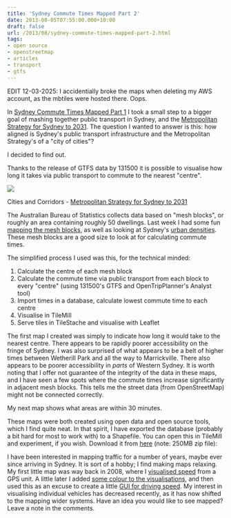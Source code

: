 ```yaml
---
title: 'Sydney Commute Times Mapped Part 2'
date: 2013-08-05T07:55:00.000+10:00
draft: false
url: /2013/08/sydney-commute-times-mapped-part-2.html
tags: 
- open source
- openstreetmap
- articles
- transport
- gtfs
---
```


EDIT 12-03-2025: I accidentially broke the maps when deleting my AWS account, as the mbtiles were hosted there. Oops.

In [Sydney Commute Times Mapped Part 1](http://www.kelvinism.com/2013/07/sydney-commute-times-mapped-part-1.html) I took a small step to a bigger goal of mashing together public transport in Sydney, and the [Metropolitan Strategy for Sydney to 2031](http://strategies.planning.nsw.gov.au/Portals/0/Documents/MetroCommunityGuide.pdf). The question I wanted to answer is this: how aligned is Sydney's public transport infrastructure and the Metropolitan Strategy's of a "city of cities"?  
  
I decided to find out.  
  
Thanks to the release of GTFS data by 131500 it is possible to visualise how long it takes via public transport to commute to the nearest "centre".  
  

[![](https://blogger.googleusercontent.com/img/b/R29vZ2xl/AVvXsEhDc0IriO971A2BQ7F9Nu1zYVZ_uO5OEwv8n0Z9vpPB1IElGYMI0r5bzCah9UCv5fqNzthkaHnPFBN6Pd5PD32GL_xXUJDAYKvXdx3OK8DwtotghU_PDA_Mc_qWYa8gUEKiJxj8Uos4mYbk/s1600/CItyOfCities.png)](https://blogger.googleusercontent.com/img/b/R29vZ2xl/AVvXsEhDc0IriO971A2BQ7F9Nu1zYVZ_uO5OEwv8n0Z9vpPB1IElGYMI0r5bzCah9UCv5fqNzthkaHnPFBN6Pd5PD32GL_xXUJDAYKvXdx3OK8DwtotghU_PDA_Mc_qWYa8gUEKiJxj8Uos4mYbk/s1600/CItyOfCities.png)

Cities and Corridors - [Metropolitan Strategy for Sydney to 2031](http://strategies.planning.nsw.gov.au/Portals/0/Documents/MetroCommunityGuide.pdf)

  
The Australian Bureau of Statistics collects data based on "mesh blocks", or roughly an area containing roughly 50 dwellings. Last week I had some fun [mapping the mesh blocks](http://www.kelvinism.com/2013/07/mapping-mesh-blocks-with-tilemill.html), as well as looking at Sydney's [urban densities](http://www.kelvinism.com/2013/07/mapping-urban-density-in-sydney.html). These mesh blocks are a good size to look at for calculating commute times.  
  
The simplified process I used was this, for the technical minded:  
  

1.  Calculate the centre of each mesh block
2.  Calculate the commute time via public transport from each block to every "centre" (using 131500's GTFS and OpenTripPlanner's Analyst tool)
3.  Import times in a database, calculate lowest commute time to each centre
4.  Visualise in TileMill
5.  Serve tiles in TileStache and visualise with Leaflet

  
The first map I created was simply to indicate how long it would take to the nearest centre. There appears to be rapidly poorer accessibility on the fringe of Sydney. I was also surprised of what appears to be a belt of higher times between Wetherill Park and all the way to Marrickville. There also appears to be poorer accessibility in _parts_ of Western Sydney. It is worth noting that I offer not guarantee of the integrity of the data in these maps, and I have seen a few spots where the commute times increase significantly in adjacent mesh blocks. This tells me the street data (from OpenStreetMap) might not be connected correctly.  
  
    
  
My next map shows what areas are within 30 minutes.  
  
These maps were both created using open data and open source tools, which I find quite neat. In that spirit, I have exported the database (probably a bit hard for most to work with) to a Shapefile. You can open this in TileMill and experiment, if you wish. Download it from [here](http://cdn.kelvinism.com/mb_2011_nsw_transport.zip) (note: 250MB zip file):  
  
I have been interested in mapping traffic for a number of years, maybe ever since arriving in Sydney. It is sort of a hobby; I find making maps relaxing. My first little map was way back in 2008, where I [visualised speed](http://www.kelvinism.com/2008/04/baby-steps-at-graphing-traffic_522.html) from a GPS unit. A little later I added [some colour to the visualisations](http://www.kelvinism.com/2008/04/another-baby-step_1340.html), and then used this as an excuse to create a little [GUI for driving speed](http://www.kelvinism.com/2008/05/gui-to-plot-driving-speed_6997.html). My interest in visualising individual vehicles has decreased recently, as it has now shifted to the mapping wider systems. Have an idea you would like to see mapped? Leave a note in the comments.